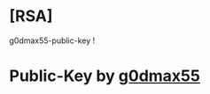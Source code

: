 # [RSA]
g0dmax55-public-key !
# Public-Key by <a href="https://www.instagram.com/g0dmax55">g0dmax55</a>
